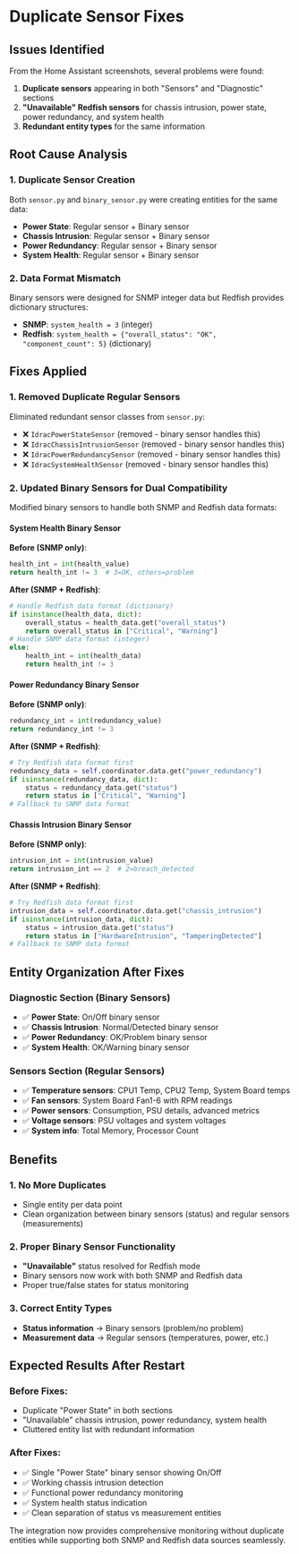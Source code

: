 # Duplicate Sensor Fixes

## Issues Identified

From the Home Assistant screenshots, several problems were found:

1. **Duplicate sensors** appearing in both "Sensors" and "Diagnostic" sections
2. **"Unavailable" Redfish sensors** for chassis intrusion, power state, power redundancy, and system health
3. **Redundant entity types** for the same information

## Root Cause Analysis

### 1. Duplicate Sensor Creation
Both `sensor.py` and `binary_sensor.py` were creating entities for the same data:
- **Power State**: Regular sensor + Binary sensor
- **Chassis Intrusion**: Regular sensor + Binary sensor  
- **Power Redundancy**: Regular sensor + Binary sensor
- **System Health**: Regular sensor + Binary sensor

### 2. Data Format Mismatch
Binary sensors were designed for SNMP integer data but Redfish provides dictionary structures:
- **SNMP**: `system_health = 3` (integer)
- **Redfish**: `system_health = {"overall_status": "OK", "component_count": 5}` (dictionary)

## Fixes Applied

### 1. Removed Duplicate Regular Sensors
Eliminated redundant sensor classes from `sensor.py`:
- ❌ `IdracPowerStateSensor` (removed - binary sensor handles this)
- ❌ `IdracChassisIntrusionSensor` (removed - binary sensor handles this)
- ❌ `IdracPowerRedundancySensor` (removed - binary sensor handles this)
- ❌ `IdracSystemHealthSensor` (removed - binary sensor handles this)

### 2. Updated Binary Sensors for Dual Compatibility
Modified binary sensors to handle both SNMP and Redfish data formats:

#### System Health Binary Sensor
**Before (SNMP only)**:
```python
health_int = int(health_value)
return health_int != 3  # 3=OK, others=problem
```

**After (SNMP + Redfish)**:
```python
# Handle Redfish data format (dictionary)
if isinstance(health_data, dict):
    overall_status = health_data.get("overall_status")
    return overall_status in ["Critical", "Warning"]
# Handle SNMP data format (integer)
else:
    health_int = int(health_data)
    return health_int != 3
```

#### Power Redundancy Binary Sensor
**Before (SNMP only)**:
```python
redundancy_int = int(redundancy_value)
return redundancy_int != 3
```

**After (SNMP + Redfish)**:
```python
# Try Redfish data format first
redundancy_data = self.coordinator.data.get("power_redundancy")
if isinstance(redundancy_data, dict):
    status = redundancy_data.get("status")
    return status in ["Critical", "Warning"]
# Fallback to SNMP data format
```

#### Chassis Intrusion Binary Sensor
**Before (SNMP only)**:
```python
intrusion_int = int(intrusion_value)
return intrusion_int == 2  # 2=breach_detected
```

**After (SNMP + Redfish)**:
```python
# Try Redfish data format first
intrusion_data = self.coordinator.data.get("chassis_intrusion")
if isinstance(intrusion_data, dict):
    status = intrusion_data.get("status")
    return status in ["HardwareIntrusion", "TamperingDetected"]
# Fallback to SNMP data format
```

## Entity Organization After Fixes

### Diagnostic Section (Binary Sensors)
- ✅ **Power State**: On/Off binary sensor
- ✅ **Chassis Intrusion**: Normal/Detected binary sensor
- ✅ **Power Redundancy**: OK/Problem binary sensor  
- ✅ **System Health**: OK/Warning binary sensor

### Sensors Section (Regular Sensors)
- ✅ **Temperature sensors**: CPU1 Temp, CPU2 Temp, System Board temps
- ✅ **Fan sensors**: System Board Fan1-6 with RPM readings
- ✅ **Power sensors**: Consumption, PSU details, advanced metrics
- ✅ **Voltage sensors**: PSU voltages and system voltages
- ✅ **System info**: Total Memory, Processor Count

## Benefits

### 1. No More Duplicates
- Single entity per data point
- Clean organization between binary sensors (status) and regular sensors (measurements)

### 2. Proper Binary Sensor Functionality
- **"Unavailable"** status resolved for Redfish mode
- Binary sensors now work with both SNMP and Redfish data
- Proper true/false states for status monitoring

### 3. Correct Entity Types
- **Status information** → Binary sensors (problem/no problem)
- **Measurement data** → Regular sensors (temperatures, power, etc.)

## Expected Results After Restart

### Before Fixes:
- Duplicate "Power State" in both sections
- "Unavailable" chassis intrusion, power redundancy, system health
- Cluttered entity list with redundant information

### After Fixes:
- ✅ Single "Power State" binary sensor showing On/Off
- ✅ Working chassis intrusion detection
- ✅ Functional power redundancy monitoring
- ✅ System health status indication
- ✅ Clean separation of status vs measurement entities

The integration now provides comprehensive monitoring without duplicate entities while supporting both SNMP and Redfish data sources seamlessly.